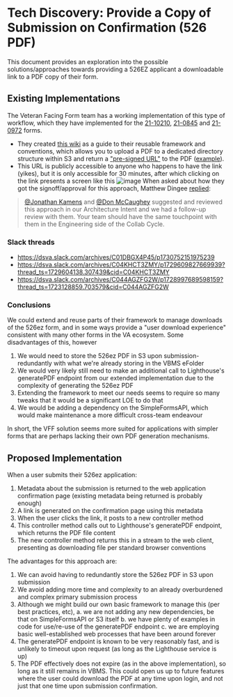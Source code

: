 # Tech Discovery: Provide a Copy of Submission on Confirmation (526 PDF)

This document provides an exploration into the possible solutions/approaches towards providing a 526EZ applicant a downloadable link to a PDF copy of their form.

## Existing Implementations

The Veteran Facing Form team has a working implementation of this type of workflow, which they have implemented for the [21-10210](https://staging.va.gov/supporting-forms-for-claims/lay-witness-statement-form-21-10210/introduction), [21-0845](https://staging.va.gov/supporting-forms-for-claims/third-party-authorization-form-21-0845/) and [21-0972](https://staging.va.gov/supporting-forms-for-claims/alternate-signer-form-21-0972/introduction) forms. 
- They created [this wiki](https://github.com/department-of-veterans-affairs/vets-api/blob/master/modules/simple_forms_api/app/services/simple_forms_api/form_remediation/docs/form_submission_pdf_backups.md) as a guide to their reusable framework and conventions, which allows you to upload a PDF to a dedicated directory structure within S3 and return a ["pre-signed URL"](https://github.com/department-of-veterans-affairs/vets-api/blob/master/modules/simple_forms_api/app/services/simple_forms_api/form_remediation/docs/form_submission_pdf_backups.md#s3-pre-signed-url-retrieval) to the PDF ([example](https://dsva-vagov-staging-vff-simple-forms.s3.us-gov-west-1.amazonaws.com/submission/1.03.25-Form21-0972/1.03.25_form_21-0972_vagov_8ecdc0eb-486e-4c16-b08b-2eca2119cf87.pdf?response-content-disposition=attachment;%20filename=%221.03.25_form_21-0972_vagov_8ecdc0eb-486e-4c16-b08b-2eca2119cf87.pdf%22&X-Amz-Algorithm=AWS4-HMAC-SHA256&X-Amz-Credential=ASIAQD72FDTFUZFOSFPQ/20250103/us-gov-west-1/s3/aws4_request&X-Amz-Date=20250103T225711Z&X-Amz-Expires=1800&X-Amz-Security-Token=FwoDYXdzEPX//////////wEaDPdjW9xEOJvPLbANRCK6BO05jTNK6ebCOXpjp6O1vv2xAth/iKNOyPwibnA1VtcYJAprA8W/m9W0Gb0rw1swYKfQrRL%2bZw5CnR%2bxg2BMBcgUakCiw0ARIDAiUVHBRedgKqH9Kf1vrl09M3neE7aa%2b5MfmElYBAsRAV1sT32uT/JXt6P9Vu9aevP5ZfKVa3AZMOPq3BRXNd52XYX2f1IAQ1BnxW0K01yZ9xpLs0kegqRRjtllUZxFpzMpovDxL03YnEyBm1wGGSBGNsuXrS2IC3cgYSAiSsqSlHomEU9G2uBHllCHJFoTk3t6ZZsZhxQA84WimqQRR%2bqI5OTWLAT4uDUo2V69QrnLhW0pM6FbelEFd9O11W0uAzGq7e/EjDcgFb1Hjvgbizjll/CYhHyTagabfqVLWX9W8Bk/PG4KCjPOJx3u6ZFOrce/H4WsszHp4LYskSaS2Luq87W10QSxeXzuo/%2bX5PFqmOYoKPVm2FUmhdCI4wt%2bkZYPT/PH%2bbF2Rvp/GYRJ6DxAN4bWT2O8aewdN98KEoaoOLqd3MyO9GzHaUZl8zZqsT2HB6FQcdTU2MQxuM14eY9fxlqzBVI7YQLAw9omu1XrADcDN0aSy6LgeVmn81G4%2b/bWtWmdoHzlTZYzPrGezkjcC3yPMqP6lr42V3RbiMayTJjo4w4GJlm1nmRJFUNzuX3X3VqaAx5yVS19K%2bsoulvI3TT6HVeKz6PKXO/BD8nCrdWIdMVfDqaA6K9Vg0/kDcwTOVquufanzJmWoDD46BfWUijH1uG7BjIqtQUN3LV1Ox8IMjf4OTfUbMconhc7RBOVYjSmKv2oIa3a/8wg/C/g1aAy&X-Amz-SignedHeaders=host&X-Amz-Signature=07fede1b5b02ac30d373ec10dd9f9bba182793095d2f6cbd7d9bbef16b501e77)). 
- This URL is publicly accessible to anyone who happens to have the link (yikes), but it is only accessible for 30 minutes, after which clicking on the link presents a screen like this
![image](https://github.com/user-attachments/assets/96724c59-575e-4bcb-a1b4-ad06168c75f8)
When asked about how they got the signoff/approval for this approach, Matthew Dingee [replied](https://dsva.slack.com/archives/C044AGZFG2W/p1736181091595889?thread_ts=1723128859.703579&cid=C044AGZFG2W):
> [@Jonathan Kamens](https://dsva.slack.com/team/U05PJC78K7B) and [@Don McCaughey](https://dsva.slack.com/team/U06PCD1R0EL) suggested and reviewed this approach in our Architecture Intent and we had a follow-up review with them. Your team should have the same touchpoint with them in the Engineering side of the Collab Cycle.

### Slack threads
- https://dsva.slack.com/archives/C01DBGX4P45/p1730752151975239
- https://dsva.slack.com/archives/C04KHCT3ZMY/p1729609827669939?thread_ts=1729604138.307439&cid=C04KHCT3ZMY
- https://dsva.slack.com/archives/C044AGZFG2W/p1728997689598159?thread_ts=1723128859.703579&cid=C044AGZFG2W

### Conclusions
We could extend and reuse parts of their framework to manage downloads of the 526ez form, and in some ways provide a "user download experience" consistent with many other forms in the VA ecosystem. Some disadvantages of this, however

1. We would need to store the 526ez PDF in S3 upon submission- redundantly with what we're already storing in the VBMS eFolder
2. We would very likely still need to make an additional call to Lighthouse's generatePDF endpoint from our extended implementation due to the complexity of generating the 526ez PDF
3. Extending the framework to meet our needs seems to require so many tweaks that it would be a significant LOE to do that
4. We would be adding a dependency on the SimpleFormsAPI, which would make maintenance a more difficult cross-team endeavour

In short, the VFF solution seems more suited for applications with simpler forms that are perhaps lacking their own PDF generation mechanisms.

## Proposed Implementation

When a user submits their 526ez application:

1. Metadata about the submission is returned to the web application confirmation page (existing metadata being returned is probably enough)
2. A link is generated on the confirmation page using this metadata
3. When the user clicks the link, it posts to a new controller method
4. This controller method calls out to Lighthouse's generatePDF endpoint, which returns the PDF file content
5. The new controller method returns this in a stream to the web client, presenting as downloading file per standard browser conventions

The advantages for this approach are:

1. We can avoid having to redundantly store the 526ez PDF in S3 upon submission
2. We avoid adding more time and complexity to an already overburdened and complex primary submission process
3. Although we might build our own basic framework to manage this (per best practices, etc),
   a. we are not adding any new dependencies, be that on SimpleFormsAPI or S3 itself
   b. we have plenty of examples in code for use/re-use of the generatePDF endpoint
   c. we are employing basic well-established web processes that have been around forever
4. The generatePDF endpoint is known to be very reasonably fast, and is unlikely to timeout upon request (as long as the Lighthouse service is up)
5. The PDF effectively does not expire (as in the above implementation), so long as it still remains in VBMS. This could open us up to future features where the user could download the PDF at any time upon login, and not just that one time upon submission confirmation.
